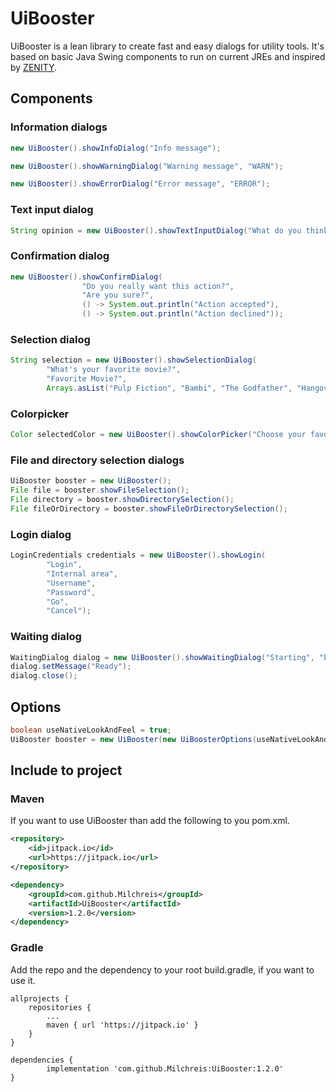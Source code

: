 # UiBooster
UiBooster is a lean library to create fast and easy dialogs for utility tools. It's based on basic
Java Swing components to run on current JREs and inspired by [ZENITY](https://de.wikipedia.org/wiki/Zenity).

## Components
### Information dialogs
```java
new UiBooster().showInfoDialog("Info message");
```

```java
new UiBooster().showWarningDialog("Warning message", "WARN");
```

```java
new UiBooster().showErrorDialog("Error message", "ERROR");
```

### Text input dialog
```java
String opinion = new UiBooster().showTextInputDialog("What do you think?");
```

### Confirmation dialog
```java
new UiBooster().showConfirmDialog(
                "Do you really want this action?",
                "Are you sure?",
                () -> System.out.println("Action accepted"),
                () -> System.out.println("Action declined"));
```

### Selection dialog
```java
String selection = new UiBooster().showSelectionDialog(
        "What's your favorite movie?",
        "Favorite Movie?",
        Arrays.asList("Pulp Fiction", "Bambi", "The Godfather", "Hangover"));
```

### Colorpicker
```java
Color selectedColor = new UiBooster().showColorPicker("Choose your favorite color", "Color picking");
```    

### File and directory selection dialogs
```java
UiBooster booster = new UiBooster();
File file = booster.showFileSelection();
File directory = booster.showDirectorySelection();
File fileOrDirectory = booster.showFileOrDirectorySelection();
```

### Login dialog
```java
LoginCredentials credentials = new UiBooster().showLogin(
        "Login",
        "Internal area",
        "Username",
        "Password",
        "Go",
        "Cancel");
```

### Waiting dialog
```java
WaitingDialog dialog = new UiBooster().showWaitingDialog("Starting", "Please wait");
dialog.setMessage("Ready");
dialog.close();
```

## Options
```java
boolean useNativeLookAndFeel = true;
UiBooster booster = new UiBooster(new UiBoosterOptions(useNativeLookAndFeel));
```


## Include to project
### Maven
If you want to use UiBooster than add the following to you pom.xml.
```xml
<repository>
    <id>jitpack.io</id>
    <url>https://jitpack.io</url>
</repository>
```
```xml
<dependency>
    <groupId>com.github.Milchreis</groupId>
    <artifactId>UiBooster</artifactId>
    <version>1.2.0</version>
</dependency>
```

### Gradle
Add the repo and the dependency to your root build.gradle, if you want to use it.
```
allprojects {
    repositories {
        ...
        maven { url 'https://jitpack.io' }
    }
}
```
```
dependencies {
        implementation 'com.github.Milchreis:UiBooster:1.2.0'
}
```
